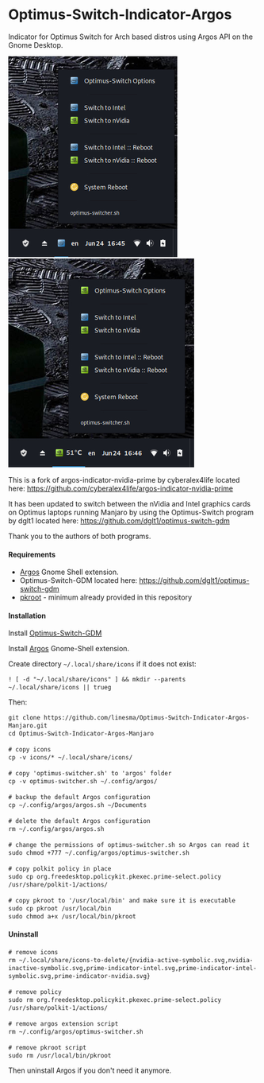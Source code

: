 # Optimus-Switch-Indicator-Argos

Indicator for Optimus Switch for Arch based distros using Argos API on the Gnome Desktop.

![Optimus-Switch-Indicator-Argos](https://github.com/linesma/Optimus-Switch-Indicator-Argos/blob/master/screenshots/optimus-switcher-intel.jpg)
![Optimus-Switch-Indicator-Argos](https://github.com/linesma/Optimus-Switch-Indicator-Argos/blob/master/screenshots/optimus-switcher-nvidia.jpg)

This is a fork of argos-indicator-nvidia-prime by cyberalex4life located here: https://github.com/cyberalex4life/argos-indicator-nvidia-prime

It has been updated to switch between the nVidia and Intel graphics cards on Optimus laptops running Manjaro by using the Optimus-Switch program by dglt1 located here: https://github.com/dglt1/optimus-switch-gdm

Thank you to the authors of both programs.

#### Requirements
- [Argos](https://extensions.gnome.org/extension/1176/argos/) Gnome Shell extension.
- Optimus-Switch-GDM located here: https://github.com/dglt1/optimus-switch-gdm
- [pkroot](https://github.com/cyberalex4life/pkroot) - minimum already provided in this repository

#### Installation
Install [Optimus-Switch-GDM](https://github.com/dglt1/optimus-switch-gdm)

Install [Argos](https://extensions.gnome.org/extension/1176/argos/) Gnome-Shell extension.

Create directory `~/.local/share/icons` if it does not exist:
```
! [ -d "~/.local/share/icons" ] && mkdir --parents ~/.local/share/icons || trueg
```

Then:
```
git clone https://github.com/linesma/Optimus-Switch-Indicator-Argos-Manjaro.git
cd Optimus-Switch-Indicator-Argos-Manjaro

# copy icons
cp -v icons/* ~/.local/share/icons/

# copy 'optimus-switcher.sh' to 'argos' folder
cp -v optimus-switcher.sh ~/.config/argos/

# backup the default Argos configuration
cp ~/.config/argos/argos.sh ~/Documents

# delete the default Argos configuration
rm ~/.config/argos/argos.sh

# change the permissions of optimus-switcher.sh so Argos can read it
sudo chmod +777 ~/.config/argos/optimus-switcher.sh

# copy polkit policy in place
sudo cp org.freedesktop.policykit.pkexec.prime-select.policy /usr/share/polkit-1/actions/

# copy pkroot to '/usr/local/bin' and make sure it is executable
sudo cp pkroot /usr/local/bin
sudo chmod a+x /usr/local/bin/pkroot
```
#### Uninstall
```
# remove icons
rm ~/.local/share/icons-to-delete/{nvidia-active-symbolic.svg,nvidia-inactive-symbolic.svg,prime-indicator-intel.svg,prime-indicator-intel-symbolic.svg,prime-indicator-nvidia.svg}

# remove policy
sudo rm org.freedesktop.policykit.pkexec.prime-select.policy /usr/share/polkit-1/actions/

# remove argos extension script
rm ~/.config/argos/optimus-switcher.sh

# remove pkroot script
sudo rm /usr/local/bin/pkroot

```
Then uninstall Argos if you don't need it anymore.


